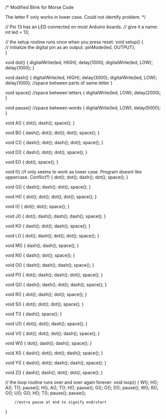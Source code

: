 /*
Modified Blink for Morse Code 

The letter F only works in lower case. Could not identify problem. */

 
// Pin 13 has an LED connected on most Arduino boards.
// give it a name:
int led = 13;

// the setup routine runs once when you press reset:
void setup() {                
  // initialize the digital pin as an output.
  pinMode(led, OUTPUT);     
}

void dot()
{
  digitalWrite(led, HIGH); 
  delay(1000); 
  digitalWrite(led, LOW); 
  delay(1000);
}

void dash() 
{
  digitalWrite(led, HIGH); 
  delay(3000); 
  digitalWrite(led, LOW); 
  delay(1000);  //space between parts of same letter 
} 

void space() //space between letters
{
  digitalWrite(led, LOW); 
  delay(2000); 
} 

void pause() //space between words
{
  digitalWrite(led, LOW); 
  delay(5000); 
} 

void A() 
{ dot(); dash(); space(); 
} 

void B()
{ dash(); dot(); dot(); dot(); space(); 
}

void C()
{ dash(); dot(); dash(); dot(); space(); 
}

void D()
{ dash(); dot(); dot(); space(); 
} 

void E() 
{ dot(); space();
}

void f() //f only seems to work as lower case. Program doesnt like uppercase. Conflict?) 
{ dot(); dot(); dash(); dot(); space(); 
}

void G()
{ dash(); dash(); dot(); space();
} 

void H()
{ dot(); dot(); dot(); dot(); space(); 
}

void I()
{ dot(); dot(); space(); 
} 

void J()
{ dot(); dash(); dash(); dash(); space(); 
}

void K()
{ dash(); dot(); dash(); space(); 
}

void L()
{ dot(); dash(); dot(); dot(); space(); 
}

void M()
{ dash(); dash(); space(); 
}

void N() 
{ dash(); dot(); space(); 
}

void O()
{ dash(); dash(); dash(); space();
} 

void P()
{ dot(); dash(); dash(); dot(); space(); 
}

void Q() 
{ dash(); dash(); dot(); dash(); space(); 
} 

void R()
{ dot(); dash(); dot(); space();
}

void S()
{ dot(); dot(); dot(); space(); 
}

void T()
{ dash(); space(); 
}

void U() 
{ dot(); dot(); dash(); space();
}

void V()
{ dot(); dot(); dot(); dash(); space(); 
} 

void W() 
{ dot(); dash(); dash(); space(); 
} 

void X()
{ dash(); dot(); dot(); dash(); space(); 
} 

void Y()
{ dash(); dot(); dash(); dash(); space(); 
} 

void Z()
{ dash(); dash(); dot(); dot(); space(); 
} 

  
// the loop routine runs over and over again forever:
void loop()
{
   W(); H(); A(); T(); pause(); H(); A(); T(); H(); pause(); G(); O(); D(); pause(); W(); R(); O(); U(); G(); H(); T(); pause(); pause(); 
        
        //extra pause at end to signify end/start
        
}

